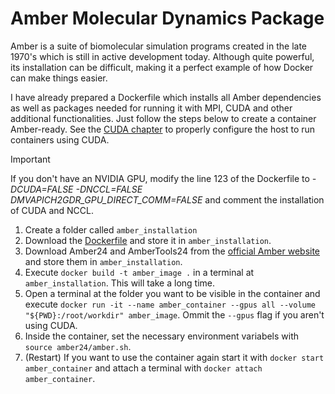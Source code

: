 # Amber Molecular Dynamics Package

Amber is a suite of biomolecular simulation programs created in the late 1970's which is still in active development today. Although quite powerful, its installation can be difficult, making it a perfect example of how Docker can make things easier.

I have already prepared a Dockerfile which installs all Amber dependencies as well as packages needed for running it with MPI, CUDA and other additional functionalities. Just follow the steps below to create a container Amber-ready. See the [CUDA chapter](../6.%20CUDA/CUDA.md) to properly configure the host to run containers using CUDA.

> [!IMPORTANT]
> If you don't have an NVIDIA GPU, modify the line 123 of the Dockerfile to *-DCUDA=FALSE -DNCCL=FALSE DMVAPICH2GDR_GPU_DIRECT_COMM=FALSE* and comment the installation of CUDA and NCCL.

1. Create a folder called `amber_installation`
2. Download the [Dockerfile](./Dockerfile) and store it in `amber_installation`.
3. Download Amber24 and AmberTools24 from the [official Amber website](https://ambermd.org/GetAmber.php) and store them in `amber_installation`.
4. Execute `docker build -t amber_image .` in a terminal at `amber_installation`. This will take a long time.
5. Open a terminal at the folder you want to be visible in the container and execute  `docker run -it --name amber_container --gpus all --volume "${PWD}:/root/workdir" amber_image`. Ommit the `--gpus` flag if you aren't using CUDA.
6. Inside the container, set the necessary environment variabels with `source amber24/amber.sh`.
7. (Restart) If you want to use the container again start it with `docker start amber_container` and attach a terminal with `docker attach amber_container`.

